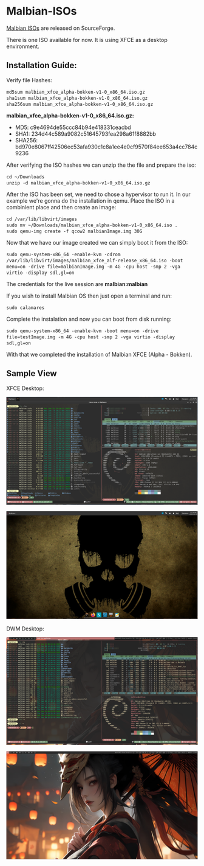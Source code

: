 # Malbian-ISOs

[Malbian ISOs](https://sourceforge.net/projects/malbianlinux/files/images/) are released on SourceForge.

There is one ISO available for now. It is using XFCE as a desktop environment.

## Installation Guide:

Verify file Hashes:
```shell
md5sum malbian_xfce_alpha-bokken-v1-0_x86_64.iso.gz
sha1sum malbian_xfce_alpha-bokken-v1-0_x86_64.iso.gz
sha256sum malbian_xfce_alpha-bokken-v1-0_x86_64.iso.gz
```
**malbian_xfce_alpha-bokken-v1-0_x86_64.iso.gz:**
- MD5: c9e4694de55ccc84b94e418331ceacbd 
- SHA1: 234d44c589a9082c51645793fea298a61f8882bb
- SHA256: bd970e8067ff42506ec53afa930c1c8a1ee4e0cf9570f84ee653a4cc784c9236 

After verifying the ISO hashes we can unzip the the file and prepare the iso:
```shell
cd ~/Downloads
unzip -d malbian_xfce_alpha-bokken-v1-0_x86_64.iso.gz
```

After the ISO has been set, we need to chose a hypervisor to run it. In our example we're gonna do the installation in qemu. Place the ISO in a combinient place and then create an image:
```shell
cd /var/lib/libvirt/images
sudo mv ~/Downloads/malbian_xfce_alpha-bokken-v1-0_x86_64.iso .
sudo qemu-img create -f qcow2 malbianImage.img 30G
```
Now that we have our image created we can simply boot it from the ISO:
```shell
sudo qemu-system-x86_64 -enable-kvm -cdrom /var/lib/libvirt/images/malbian_xfce_alf-release_x86_64.iso -boot menu=on -drive file=malbianImage.img -m 4G -cpu host -smp 2 -vga virtio -display sdl,gl=on
```

The credentials for the live session are **malbian:malbian**

If you wish to install Malbian OS then just open a terminal and run:
```shell
sudo calamares
```

Complete the instalation and now you can boot from disk running:
```shell
sudo qemu-system-x86_64 -enable-kvm -boot menu=on -drive file=testImage.img -m 4G -cpu host -smp 2 -vga virtio -display sdl,gl=on
```

With that we completed the installation of Malbian XFCE (Alpha - Bokken).

## Sample View

XFCE Desktop:

<p align="center"><img src="./samples/malbian_xfce_alfa_release1.png"></p>
<p align="center"><img src="./samples/malbian_xfce_alfa_release2.png"></p>

DWM Desktop:

<p align="center"><img src="./samples/malbian_dwm_alfa_release1.png"></p>
<p align="center"><img src="./samples/malbian_dwm_alfa_release2.png"></p>
